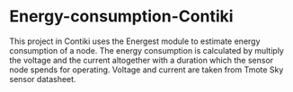 # Energy-consumption-Contiki
This project in Contiki uses the Energest module to estimate energy consumption of a node. 
The energy consumption is calculated by multiply the voltage and the current altogether with a duration which the 
sensor node spends for operating. Voltage and current are taken from Tmote Sky sensor datasheet.
